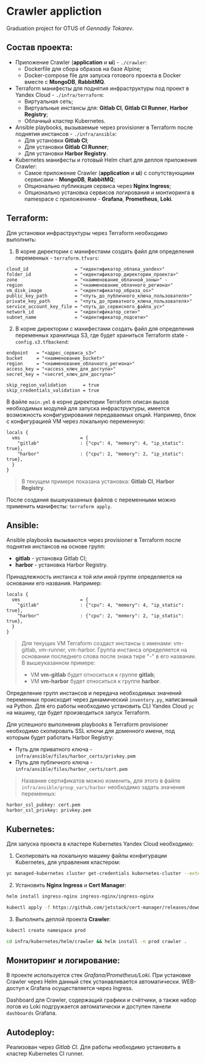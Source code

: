 # Crawler appliction
Graduation project for OTUS of *Gennadiy Tokarev*.

## Состав проекта:
- Приложение Crawler (**application** и **ui**) - `./crawler`:
  - Dockerfile для сбора образов на базе Alpine;
  - Docker-compose file для запуска готового проекта в Docker вместе с **MongoDB**, **RabbitMQ**.
- Terraform манифесты для поднятия инфраструктуры под проект в Yandex Cloud - `./infra/terraform`:
  - Виртуальная сеть; 
  - Виртуальные инстансы для: **Gitlab CI**, **Gitlab CI Runner**, **Harbor Registry**;
  - Облачный кластер Kubernetes.
- Ansible playbooks, вызываемые через provisioner в Terraform после поднятия инстансов - `./infra/ansible`:
  - Для установки **Gitlab CI**;
  - Для установки **Gitlab CI Runner**;
  - Для установки **Harbor Registry**.
- Kubernetes манифесты и готовый Helm chart для деплоя приложения Crawler:
  - Самое приложение Crawler (**application** и **ui**) с сопутствующими сервисами - **MongoDB**, **RabbitMQ**;
  - Опционально публикация сервиса через **Nginx Ingress**;
  - Опционально установка сервисов логирования и монтиоринга в namespace с приложением - **Grafana**, **Prometheus**, **Loki**.

## Terraform:
Для установки инфраструктуры через Terraform необходимо выполнить:

1. В корне директории с манифестами создать файл для определения переменных - `terraform.tfvars`:
```
cloud_id                 = "<идентификатор_облака_yandex>"
folder_id                = "<идентификатор_директории_проекта>"
zone                     = "<наименование_облачной_зоны>" -
region                   = "<наименование_облачного_региона>"
vm_disk_image            = "<идентификатор_образа_os>"
public_key_path          = "<путь_до_публичного_ключа_пользователя>"
private_key_path         = "<путь_до_приватного_ключа_пользователя>"
service_account_key_file = "<путь_до_сервисного_файла_yc>"
network_id               = "<идентификатор_сети>"
subnet_name              = "<идентификатор_подсети>"
```
2. В корне директории с манифестами создать файл для определения переменных хранилища S3,
где будет храниться Terraform state - `config.s3.tfbackend`:
```
endpoint   = "<адрес_сервиса_s3>"
bucket     = "<наименование_bucket>"
region     = "<наименование_облачного_региона>"
access_key = "<access_ключ_для_доступа>"
secret_key = "<secret_ключ_для_доступа>"

skip_region_validation      = true
skip_credentials_validation = true
```

В файле `main.yml` в корне директории Terraform описан вызов необходимых модулей для запуска инфраструктуры,
имеется возможность конфигурирования передаваемых опций. Например, блок с конфигурацией VM через локальную переменную:
```
locals {
  vms                      = {
    "gitlab"               : {"cpu": 4, "memory": 4, "ip_static": true},
    "harbor"               : {"cpu": 2, "memory": 2, "ip_static": true},
  }
}
```
> В текущем примере показана установка: **Gitlab CI**, **Harbor Registry**.

После создания вышеуказанных файлов с переменными можно применить манифесты: `terraform apply`.

## Ansible:
Ansible playbooks вызываются через provisioner в Terraform после поднятия инстансов на основе групп:
- **gitlab** - установка Gitlab CI;
- **harbor** - установка Harbor Registry.

Принадлежность инстанса к той или иной группе определяется на основании его названия. Например:
```
locals {
  vms                      = {
    "gitlab"               : {"cpu": 4, "memory": 4, "ip_static": true},
    "harbor"               : {"cpu": 2, "memory": 2, "ip_static": true},
  }
}
```
> Для текущих VM Terraform создаст инстансы с именами: vm-gitlab, vm-runner, vm-harbor.
> Группа инстанса определяется на основании последнего слова после знака тире "-" в его названии.
> В вышеуказанном примере:
> - VM **vm-gitlab** будет относиться к группе **gitlab**;
> - VM **vm-harbor** будет относиться к группе **harbor**.

Определение групп инстансов и передача необходимых значений переменных происходит через динамический
`inventory.py`, написанный на Python. Для его работы необходимо установить CLI Yandex Cloud `yc`
на машину, где будет производиться запуск Terraform.

Для успешного выполнения playbooks в Terraform provisioner необходимо скопировать SSL ключи для доменного имени,
под которым будет работать Harbor Registry:
- Путь для приватного ключа - `infra/ansible/files/harbor_certs/privkey.pem`
- Путь для публичного ключа - `infra/ansible/files/harbor_certs/cert.pem`
> Название сертификатов можно изменить, для этого в файле `infra/ansible/group_vars/harbor` необходимо задать значения
> переменных:
```
harbor_ssl_pubkey: cert.pem
harbor_ssl_privkey: privkey.pem
```

## Kubernetes:
Для запуска проекта в кластере Kubernetes Yandex Cloud необходимо:

1. Скопировать на локальную машину файлы конфигурации Kubernetes, для управления кластером:
```bash
yc managed-kubernetes cluster get-credentials kubernetes-cluster --external
```
2. Установить **Nginx Ingress** и **Cert Manager**:
```bash
helm install ingress-nginx ingress-nginx/ingress-nginx

kubectl apply -f https://github.com/jetstack/cert-manager/releases/download/v1.6.1/cert-manager.yaml
```
3. Выполнить деплой проекта **Crawler**:
```bash
kubectl create namespace prod

cd infra/kubernetes/helm/crawler && helm install -n prod crawler .
```

## Мониторинг и логирование:
В проекте используется стек *Grafana/Prometheus/Loki*. При установке Crawler через Helm
данный стек устанавливается автоматически. WEB-доступ к Grafana осуществляется через Ingress.

Dashboard для Crawler, содержащий графики и счётчики, а также набор логов из Loki подгружается
автоматически и доступен панели `dashboards` Grafana.

## Autodeploy:
Реализован через *Gitlab CI*. Для работы необходимо установить в кластер Kubernetes CI runner.
